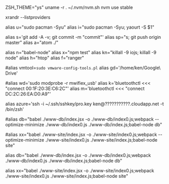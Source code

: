 ZSH_THEME="ys"
uname -r
. ~/.nvm/nvm.sh
nvm use stable

xrandr --listproviders 


alias u="sudo pacman -Syu"
alias i="sudo pacman -Syu; yaourt -S $1"

alias s='git add -A -v; git commit -m "commit"'
alias sp="s; git push origin master"
alias a="atom ./"

alias n="babel-node"
alias x="npm test"
alias kn="killall -9 iojs; killall -9 node"
alias h="htop"
alias f="ranger"


#alias vmtool=`sudo vmware-config-tools.pl`
alias gd='/home/ken/Google\ Drive'

#alias wd='sudo modprobe -r mwifiex_usb'
alias k='bluetoothctl <<< "connect 00:1F:20:3E:C6:2C"'
alias m='bluetoothctl <<< "connect DC:2C:26:EA:D0:A9"'

alias azure='ssh -i ~/.ssh/sshkey/pro.key ken@???????????.cloudapp.net -t /bin/zsh'

#alias db="babel ./www-db/index.jsx -o ./www-db/index0.js;webpack --optimize-minimize ./www-db/index0.js ./www-db/index.js;babel-node db"

#alias xx="babel ./www-site/index.jsx -o ./www-site/index0.js;webpack --optimize-minimize ./www-site/index0.js ./www-site/index.js;babel-node site"

alias db="babel ./www-db/index.jsx -o ./www-db/index0.js;webpack ./www-db/index0.js ./www-db/index.js;babel-node db"

alias xx="babel ./www-site/index.jsx -o ./www-site/index0.js;webpack ./www-site/index0.js ./www-site/index.js;babel-node site"
